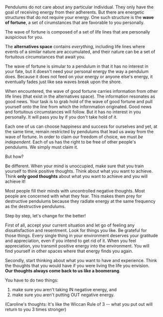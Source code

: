 Pendulums do not care about any particular individual. They only have the goal of receiving energy from their adherents. But there are energetic structures that do not require your energy. One such structure is the **wave of fortune**, a set of cirumstances that are favorable to you personally.

The wave of fortune is composed of a set of life lines that are personally auspicious for you.

The **alternatives space** contains *everything*, including life lines where events of a similar nature are accumulated, and their nature can be a set of fortuitous circumstances that await you.

The wave of fortune is simular to a pendulum in that it has no interest in your fate, but it doesn't need your personal energy the way a pendulum does. Because it does not feed on your energy or anyone else's energy, it eventually fades just like sea waves break upon the shore.

When encountered, the wave of good fortune carries information from other life lines (that exist in the alternatives space). The information resonates as good news. Your task is to grab hold of the wave of good fortune and pull yourself onto the line from which the infornmation originated. Good news and fortuitous circumstances will follow. But it has no interest in you personally. It will pass you by if you don't take hold of it.

Each one of us can choose happiness and success for ourselves and yet, at the same time, remain restricted by pendulums that lead us away from the wave of fortune. In order to claim our freedom of choice, we must *be independent*. Each of us has the right to be free of other people's pendulums. We simply must claim it.

But how?

Be different. When your mind is unoccupied, make sure that you train yourself to think positive thoughts. Think about what you want to achieve. Think **only good thoughts** about what you want to achieve and you will achieve it!

Most people fill their minds with uncontrolled negative thoughts. Most people are concerned with what they fear. This makes them prey for destructive pendulums because they radiate energy at the same frequency as the destructive pendulums. 

Step by step, let's change for the better!

First of all, accept your current situation and let go of feeling any dissatisfaction and resentment. Look for things you like. Be grateful for those things. Every single thing in your environment deserves your gratitude and appreciation, even if you intend to get rid of it. When you feel appreciation, you transmit positive energy into the environment. You will find yourself in other spaces where that energy finds you again.

Secondly, start thinking about what you want to have and experience. Think the thoughts that you would have if you were living the life you envision. **Our thoughts always come back to us like a boomerang**.

You have to do two things: 
1) make sure you aren't taking IN negative energy, and 
2) make sure you aren't putting OUT negative energy.

(Caroline's thoughts: It's like the Wiccan Rule of 3 -- what you put out will return to you 3 times stronger)


